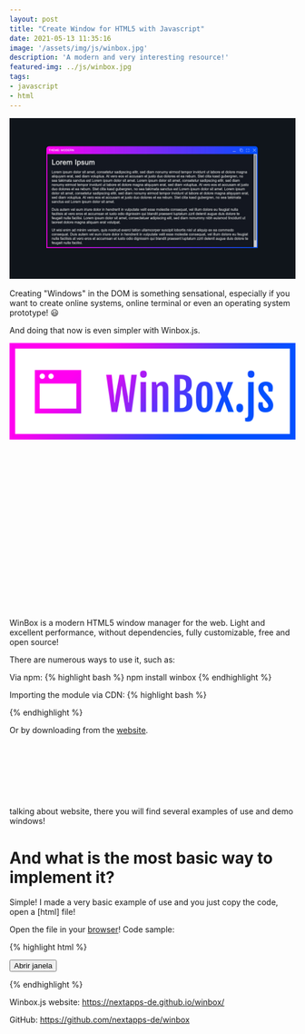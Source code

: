 ```yaml
---
layout: post
title: "Create Window for HTML5 with Javascript"
date: 2021-05-13 11:35:16
image: '/assets/img/js/winbox.jpg'
description: 'A modern and very interesting resource!'
featured-img: ../js/winbox.jpg
tags:
- javascript
- html
---
```


![Create Window for HTML5 with Javascript](/assets/img/js/winbox.jpg)

Creating "Windows" in the DOM is something sensational, especially if you want to create online systems, online terminal or even an operating system prototype! 😃

And doing that now is even simpler with Winbox.js.

![Winbox.js](/assets/img/js/winbox.png)

<!-- QUADRADO -->
<script async src="//pagead2.googlesyndication.com/pagead/js/adsbygoogle.js"></script>
<ins class="adsbygoogle"
style="display:inline-block;width:336px;height:280px"
data-ad-client="ca-pub-2838251107855362"
data-ad-slot="5351066970"></ins>
<script>
(adsbygoogle = window.adsbygoogle || []).push({});
</script>

WinBox is a modern HTML5 window manager for the web. Light and excellent performance, without dependencies, fully customizable, free and open source!

There are numerous ways to use it, such as:

Via npm:
{% highlight bash %}
npm install winbox
{% endhighlight %}

Importing the module via CDN:
{% highlight bash %}
<script type="module">
  import WinBox from "https://unpkg.com/winbox@0.1.8/src/js/winbox.js";
</script>
{% endhighlight %}

Or by downloading from the [website](https://nextapps-de.github.io/winbox/).

<!-- LISTA MIN -->
<script async src="//pagead2.googlesyndication.com/pagead/js/adsbygoogle.js"></script>
<ins class="adsbygoogle"
style="display:inline-block;width:730px;height:95px"
data-ad-client="ca-pub-2838251107855362"
data-ad-slot="5351066970"></ins>
<script>
(adsbygoogle = window.adsbygoogle || []).push({});
</script>

talking about website, there you will find several examples of use and demo windows!

# And what is the most basic way to implement it?

Simple! I made a very basic example of use and you just copy the code, open a [html] file!

Open the file in your [browser](https://en.terminalroot.com.br/list-with-30-browsers-for-linux/)!
Code sample:

<!-- RETANGULO LARGO 2 -->
<script async src="//pagead2.googlesyndication.com/pagead/js/adsbygoogle.js"></script>
<ins class="adsbygoogle"
style="display:block; text-align:center;"
data-ad-layout="in-article"
data-ad-format="fluid"
data-ad-client="ca-pub-2838251107855362"
data-ad-slot="8549252987"></ins>
<script>
(adsbygoogle = window.adsbygoogle || []).push({});
</script>

{% highlight html %}
<!DOCTYPE html>
<html lang="en">
<head>
  <meta charset="UTF-8">
  <title>Window with Javascript</title>
  <script src="https://rawcdn.githack.com/nextapps-de/winbox/0.1.8/dist/winbox.bundle.js"></script>
<style> #content { display:none; padding: 10px; }</style>
</head>
<body>
 <div id="content">
    <h1>Terminal Root</h1>
    <h3>A little bit about C++, Operating Systems, Programming and Web Development.</h3>
    <p>Consectetur nulla sequi distinctio enim accusantium? Architecto incidunt accusantium aut fugit commodi Autem et saepe aliquid alias hic. Atque in neque tempore animi earum? At maiores ullam quaerat aliquam mollitia</p>
    <p>Elit non vel non quisquam repellendus, consectetur Perspiciatis laboriosam nulla dolor optio vero? Odit placeat nisi pariatur incidunt est Architecto nisi libero sit fugit vitae iusto? Ut quas necessitatibus non</p>
    <h3>Acesse: <a href="https://terminalroot.com.br/">https://terminalroot.com.br/</a></h3>
</div>

<button onclick="OpenWindow()">Abrir janela</button>
<script>

  function OpenWindow(){
    document.getElementById("content").style.display = "block"; 
    var node = document.getElementById("content");

    new WinBox("Mount DOM", {
        mount: node.cloneNode(true)
    });
    document.getElementById("content").style.display = "none"; 
  }

</script>
</body>
</html>
{% endhighlight %}

Winbox.js website: <https://nextapps-de.github.io/winbox/>

GitHub: <https://github.com/nextapps-de/winbox> 


